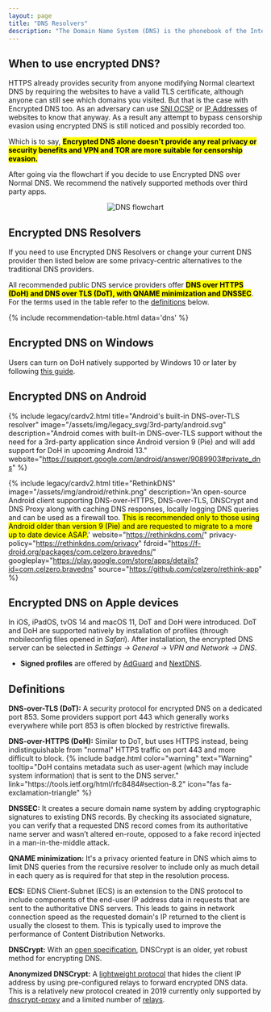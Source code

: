 ```yaml
---
layout: page
title: "DNS Resolvers"
description: "The Domain Name System (DNS) is the phonebook of the Internet. DNS translates domain names to IP addresses so browsers and other services can load Internet resources."
---
```


## When to use encrypted DNS?

<p>
  HTTPS already provides security from anyone modifying Normal cleartext DNS by requiring the websites to have a valid TLS certificate, although anyone can still see which domains you visited. But that is the case with Encrypted DNS too. As an adversary can use <a href="https://madaidans-insecurities.github.io/encrypted-dns.html#sni">SNI</a>,<a href="https://madaidans-insecurities.github.io/encrypted-dns.html#ocsp">OCSP</a> or <a href="https://madaidans-insecurities.github.io/encrypted-dns.html#ip-addresses">IP Addresses</a> of websites to know that anyway. As a result any attempt to bypass censorship evasion using encrypted DNS is still noticed and possibly recorded too.
</p>

<p>
  Which is to say, <strong><mark>Encrypted DNS alone doesn't provide any real privacy or security benefits and VPN and TOR are more suitable for censorship evasion.</mark></strong>
</p>

<p>
  After going via the flowchart if you decide to use Encrypted DNS over Normal DNS. We recommend the natively supported methods over third party apps.
</p>

<center>
  <img class="flowchart" src="../../../assets/img/dns/dns.svg" alt="DNS flowchart">
</center>

## Encrypted DNS Resolvers
<p>
  If you need to use Encrypted DNS Resolvers or change your current DNS provider then listed below are some privacy-centric alternatives to the traditional DNS providers. 
</p>

<p>
  All recommended public DNS service providers offer <strong><mark>DNS over HTTPS (DoH) and DNS over TLS (DoT), with QNAME minimization and DNSSEC</mark></strong>. For the terms used in the table refer to the <a href="#definitions">definitions</a> below.
</p>

{% include recommendation-table.html data='dns' %}

## Encrypted DNS on Windows
<p>
  Users can turn on DoH natively supported by Windows 10 or later by following <a href="https://docs.microsoft.com/en-us/windows-server/networking/dns/doh-client-support">this guide</a>.
</p>


## Encrypted DNS on Android

{%
  include legacy/cardv2.html
  title="Android's built-in DNS-over-TLS resolver"
  image="/assets/img/legacy_svg/3rd-party/android.svg"
  description="Android comes with built-in DNS-over-TLS support without the need for a 3rd-party application since Android version 9 (Pie) and will add support for DoH in upcoming Android 13."
  website="https://support.google.com/android/answer/9089903#private_dns"
%}

{%
  include legacy/cardv2.html
  title="RethinkDNS"
  image="/assets/img/android/rethink.png"
  description='An open-source Android client supporting DNS-over-HTTPS, DNS-over-TLS, DNSCrypt and DNS Proxy along with caching DNS responses, locally logging DNS queries and can be used as a firewall too. <mark>This is recommended only to those using Android older than version 9 (Pie) and are requested to migrate to a more up to date device ASAP.</mark>'
  website="https://rethinkdns.com/"
  privacy-policy="https://rethinkdns.com/privacy"
  fdroid="https://f-droid.org/packages/com.celzero.bravedns/"
  googleplay="https://play.google.com/store/apps/details?id=com.celzero.bravedns"
  source="https://github.com/celzero/rethink-app"
%}

## Encrypted DNS on Apple devices

<p>
  In iOS, iPadOS, tvOS 14 and macOS 11, DoT and DoH were introduced. DoT and DoH are supported natively by installation of profiles (through mobileconfig files opened in <em>Safari</em>).
  After installation, the encrypted DNS server can be selected in <em>Settings &rarr; General &rarr; VPN and Network &rarr; DNS</em>.
</p>

<ul>
  <li><strong>Signed profiles</strong> are offered by <a href="https://adguard.com/en/blog/encrypted-dns-ios-14.html">AdGuard</a> and <a href="https://apple.nextdns.io/">NextDNS</a>.</li>
</ul>

## Definitions

<p><strong>DNS-over-TLS (DoT):</strong>
  A security protocol for encrypted DNS on a dedicated port 853. Some providers support port 443 which generally works everywhere while port 853 is often blocked by restrictive firewalls.
</p>

<p><strong>DNS-over-HTTPS (DoH):</strong>
  Similar to DoT, but uses HTTPS instead, being indistinguishable from "normal" HTTPS traffic on port 443 and more difficult to block. {% include badge.html color="warning" text="Warning" tooltip="DoH contains metadata such as user-agent (which may include system information) that is sent to the DNS server." link="https://tools.ietf.org/html/rfc8484#section-8.2" icon="fas fa-exclamation-triangle" %}
</p>

<p><strong>DNSSEC:</strong>
  It creates a secure domain name system by adding cryptographic signatures to existing DNS records. By checking its associated signature, you can verify that a requested DNS record comes from its authoritative name server and wasn’t altered en-route, opposed to a fake record injected in a man-in-the-middle attack.
</p>

<p><strong>QNAME minimization:</strong>
  It's a privacy oriented feature in DNS which aims to limit DNS queries from the recursive resolver to include only as much detail in each query as is required for that step in the resolution process.
</p>

<p><strong>ECS:</strong>
  EDNS Client-Subnet (ECS) is an extension to the DNS protocol to include components of the end-user IP address data in requests that are sent to the authoritative DNS servers. This leads to gains in network connection speed as the requested domain's IP returned to the client is usually the closest to them. This is typically used to improve the performance of Content Distribution Networks.
</p>

<p><strong>DNSCrypt:</strong>
  With an <a href="https://dnscrypt.info/protocol/">open specification</a>, DNSCrypt is an older, yet robust method for encrypting DNS.
</p>

<p><strong>Anonymized DNSCrypt:</strong>
  A <a href="https://github.com/DNSCrypt/dnscrypt-proxy/wiki/Anonymized-DNS">lightweight protocol</a> that hides the client IP address by using pre-configured relays to forward encrypted DNS data. This is a relatively new protocol created in 2019 currently only supported by <a href="#dns-desktop-clients">dnscrypt-proxy</a> and a limited number of <a href="https://github.com/DNSCrypt/dnscrypt-resolvers/blob/master/v3/relays.md">relays</a>.
</p>
